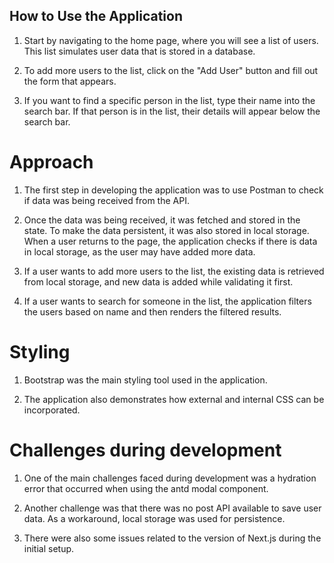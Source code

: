 ## How to Use the Application
1. Start by navigating to the home page, where you will see a list of users. This list simulates user data that is stored in a database.

2. To add more users to the list, click on the "Add User" button and fill out the form that appears.

3. If you want to find a specific person in the list, type their name into the search bar. If that person is in the list, their details will appear below the search bar.


# Approach

1. The first step in developing the application was to use Postman to check if data was being received from the API.

2. Once the data was being received, it was fetched and stored in the state. To make the data persistent, it was also stored in local storage. When a user returns to the page, the application checks if there is data in local storage, as the user may have added more data.

3. If a user wants to add more users to the list, the existing data is retrieved from local storage, and new data is added while validating it first.

4. If a user wants to search for someone in the list, the application filters the users based on name and then renders the filtered results.


# Styling
1. Bootstrap was the main styling tool used in the application.

2. The application also demonstrates how external and internal CSS can be incorporated.

# Challenges during development
1. One of the main challenges faced during development was a hydration error that occurred when using the antd modal component.

2. Another challenge was that there was no post API available to save user data. As a workaround, local storage was used for persistence.

3. There were also some issues related to the version of Next.js during the initial setup.